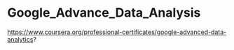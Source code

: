# Google_Advance_Data_Analysis
https://www.coursera.org/professional-certificates/google-advanced-data-analytics?
